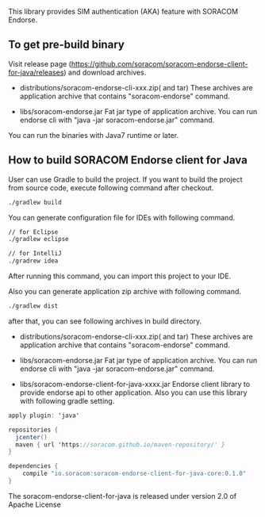 This library provides SIM authentication (AKA) feature with SORACOM Endorse.

## To get pre-build binary
Visit release page (https://github.com/soracom/soracom-endorse-client-for-java/releases) and download archives.

- distributions/soracom-endorse-cli-xxx.zip( and tar)
These archives are application archive that contains "soracom-endorse" command.

- libs/soracom-endorse.jar
Fat jar type of application archive. You can run endorse cli with "java -jar soracom-endorse.jar" command.

You can run the binaries with Java7 runtime or later.

## How to build SORACOM Endorse client for Java
User can use Gradle to build the project. If you want to build the project from source code, execute following command after checkout.
 
```sh
./gradlew build
```

You can generate configuration file for IDEs with following command.

```sh
// for Eclipse
./gradlew eclipse

// for IntelliJ
./gradrew idea
```

After running this command, you can import this project to your IDE.

Also you can generate application zip archive with following command.

```sh
./gradlew dist
```

after that, you can see following archives in build directory.

- distributions/soracom-endorse-cli-xxx.zip( and tar)
These archives are application archive that contains "soracom-endorse" command.

- libs/soracom-endorse.jar
Fat jar type of application archive. You can run endorse cli with "java -jar soracom-endorse.jar" command.

- libs/soracom-endorse-client-for-java-xxxx.jar
Endorse client library to provide endorse api to other application. Also you can use this library with following gradle setting.

```java
apply plugin: 'java'

repositories {
  jcenter()
  maven { url 'https://soracom.github.io/maven-repository/' }
}

dependencies {
    compile "io.soracom:soracom-endorse-client-for-java-core:0.1.0"
}
```

The soracom-endorse-client-for-java is released under version 2.0 of Apache License
